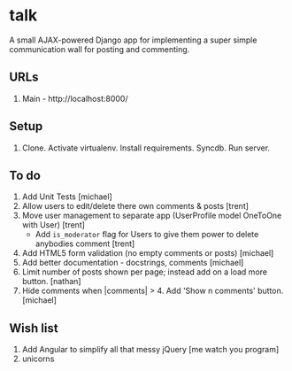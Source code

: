 # talk

A small AJAX-powered Django app for implementing a super simple communication wall for posting and commenting.

## URLs

1. Main - http://localhost:8000/

## Setup

1. Clone. Activate virtualenv. Install requirements. Syncdb. Run server.

## To do

1. Add Unit Tests [michael]
1. Allow users to edit/delete there own comments & posts [trent]
1. Move user management to separate app (UserProfile model OneToOne with User) [trent]
    - Add `is_moderator` flag for Users to give them power to delete anybodies comment [trent]
1. Add HTML5 form validation (no empty comments or posts) [michael]
1. Add better documentation - docstrings, comments [michael]
1. Limit number of posts shown per page; instead add on a load more button. [nathan]
1. Hide comments when |comments| > 4. Add 'Show n comments' button. [michael]


## Wish list
1. Add Angular to simplify all that messy jQuery [me watch you program]
2. unicorns
